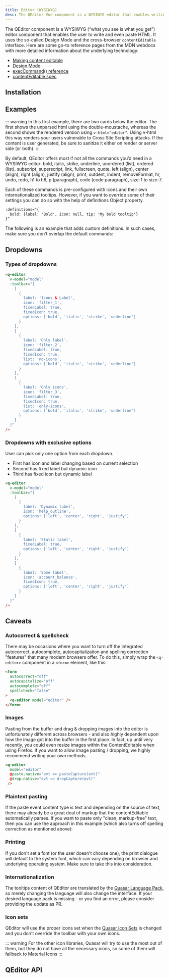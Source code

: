 ```yaml
---
title: Editor (WYSIWYG)
desc: The QEditor Vue component is a WYSIWYG editor that enables writing and pasting HTML.
---
```


The QEditor component is a WYSIWYG (“what you see is what you get”) editor component that enables the user to write and even paste HTML. It uses the so-called Design Mode and the cross-browser `contentEditable` interface. Here are some go-to reference pages from the MDN webdocs with more detailed information about the underlying technology:

- [Making content editable](https://developer.mozilla.org/en-US/docs/Web/Guide/HTML/Editable_content)
- [Design Mode](https://developer.mozilla.org/en-US/docs/Web/API/Document/designMode)
- [execCommand() reference](https://developer.mozilla.org/en-US/docs/Web/API/document/execCommand)
- [contentEditable spec](https://developer.mozilla.org/en-US/docs/Web/HTML/Global_attributes/contenteditable)

## Installation
<doc-installation components="QEditor" />

## Examples
<doc-example title="Default editor" file="QEditor/Basic" />

::: warning
In this first example, there are two cards below the editor. The first shows the unparsed html using the double-moustache, whereas the second shows the rendered version using `v-html="editor"`. Using v-html this way renders your users vulnerable to Cross Site Scripting attacks. If the content is user generated, be sure to sanitize it either on render or server side (or both).
:::

By default, QEditor offers most if not all the commands you’d need in a WYSIWYG editor: bold, italic, strike, underline, unordered (list), ordered (list), subscript, superscript, link, fullscreen, quote, left (align), center (align), right (align), justify (align), print, outdent, indent, removeFormat, hr, undo, redo, h1 to h6, p (paragraph), code (code paragraph), size-1 to size-7.

Each of these commands is pre-configured with icons and their own internationalized tooltips. However, if you want to override some of their settings you can do so with the help of definitions Object property.

```html
:definitions="{
  bold: {label: 'Bold', icon: null, tip: 'My bold tooltip'}
}"
```

<doc-example title="Redefine bold command" file="QEditor/NewBold" />

The following is an example that adds custom definitions. In such cases, make sure you don’t overlap the default commands:

<doc-example title="Add new commands" file="QEditor/NewCommands" />

<doc-example title="Kitchen sink" file="QEditor/KitchenSink" />

<doc-example title="Custom style" file="QEditor/Custom" />

<doc-example title="Using toolbar slots" file="QEditor/ToolbarSlot" />

## Dropdowns

### Types of dropdowns

```html
<q-editor
  v-model="model"
  :toolbar="[
    [
      {
        label: 'Icons & Label',
        icon: 'filter_1',
        fixedLabel: true,
        fixedIcon: true,
        options: ['bold', 'italic', 'strike', 'underline']
      }
    ],
    [
      {
        label: 'Only label',
        icon: 'filter_2',
        fixedLabel: true,
        fixedIcon: true,
        list: 'no-icons',
        options: ['bold', 'italic', 'strike', 'underline']
      }
    ],
    [
      {
        label: 'Only icons',
        icon: 'filter_3',
        fixedLabel: true,
        fixedIcon: true,
        list: 'only-icons',
        options: ['bold', 'italic', 'strike', 'underline']
      }
    ]
  ]"
/>
```
### Dropdowns with exclusive options
User can pick only one option from each dropdown.

* First has icon and label changing based on current selection
* Second has fixed label but dynamic icon
* Third has fixed icon but dynamic label

```html
<q-editor
  v-model="model"
  :toolbar="[
    [
      {
        label: 'Dynamic label',
        icon: 'help_outline',
        options: ['left', 'center', 'right', 'justify']
      }
    ],
    [
      {
        label: 'Static label',
        fixedLabel: true,
        options: ['left', 'center', 'right', 'justify']
      }
    ],
    [
      {
        label: 'Some label',
        icon: 'account_balance',
        fixedIcon: true,
        options: ['left', 'center', 'right', 'justify']
      }
    ]
  ]"
/>
```

## Caveats

### Autocorrect & spellcheck
There may be occasions where you want to turn off the integrated autocorrect, autocomplete, autocapitalization and spelling correction "features" that many modern browsers offer. To do this, simply wrap the `<q-editor>` component in a `<form>` element, like this:

```html
<form
  autocorrect="off"
  autocapitalize="off"
  autocomplete="off"
  spellcheck="false"
>
  <q-editor model="editor" />
</form>
```

### Images
Pasting from the buffer and drag & dropping images into the editor is unfortunately different across browsers - and also highly dependent upon how the image got into the buffer in the first place. In fact, up until very recently, you could even resize images within the ContentEditable when using Firefox. If you want to allow image pasting / dropping, we highly recommend writing your own methods.

```html
<q-editor
  model="editor"
  @paste.native="evt => pasteCapture(evt)"
  @drop.native="evt => dropCapture(evt)"
 />
```

### Plaintext pasting
If the paste event content type is text and depending on the source of text, there may already be a great deal of markup that the contentEditable automatically parses. If you want to paste only "clean, markup-free" text, then you can use the approach in this example (which also turns off spelling correction as mentioned above):

<doc-example title="Paste Event Override" file="QEditor/Pasting" />

### Printing
If you don't set a font (or the user doesn't choose one), the print dialogue will default to the system font, which can vary depending on browser and underlying operating system. Make sure to take this into consideration.

### Internationalization
The tooltips content of QEditor are translated by the [Quasar Language Pack](/options/quasar-language-packs), so merely changing the language will also change the interface. If your desired language pack is missing - or you find an error, please consider providing the update as PR.

### Icon sets
QEditor will use the proper icons set when the [Quasar Icon Sets](/options/quasar-icon-sets) is changed and you don't override the toolbar with your own icons.

::: warning
For the other icon libraries, Quasar will try to use the most out of them, but they do not have all the necessary icons, so some of them will fallback to Material Icons
:::

## QEditor API
<doc-api file="QEditor" />
